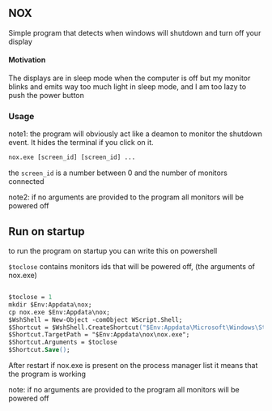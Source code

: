 ## NOX

Simple program that detects when windows will shutdown and turn off your display 
#### Motivation
The displays are in sleep mode when the computer is off but my monitor blinks and emits way too much light in sleep mode, 
and I am too lazy to push the power button

### Usage

note1: the program will obviously act like a deamon to monitor the shutdown event. 
It hides the terminal if you click on it. 

```ps
nox.exe [screen_id] [screen_id] ...
```
the `screen_id` is a number between 0 and the number of monitors connected

note2: if no arguments are provided to the program all monitors will be powered off

## Run on startup
to run the program on startup you can write this on powershell

`$toclose` contains monitors ids that will be powered off, (the arguments of nox.exe) 


```ps

$toclose = 1
mkdir $Env:Appdata\nox;
cp nox.exe $Env:Appdata\nox;
$WshShell = New-Object -comObject WScript.Shell;
$Shortcut = $WshShell.CreateShortcut("$Env:Appdata\Microsoft\Windows\Start Menu\Programs\Startup\nox.lnk" );
$Shortcut.TargetPath = "$Env:Appdata\nox\nox.exe";
$Shortcut.Arguments = $toclose
$Shortcut.Save();
```
After restart if nox.exe is present on the process manager list it means that the program is working

note: if no arguments are provided to the program all monitors will be powered off 
